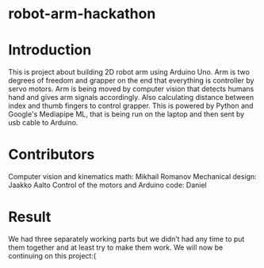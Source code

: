 # robot-arm-hackathon

# Introduction
This is project about building 2D robot arm using Arduino Uno. Arm is two degrees of freedom and grapper on the end that everything is controller by servo motors. 
Arm is being moved by computer vision that detects humans hand and gives arm signals accordingly. Also calculating distance between index and thumb fingers to control grapper. This is powered by Python and Google's Mediapipe ML, that is being run on the laptop and then sent by usb cable to Arduino.

# Contributors
Computer vision and kinematics math: Mikhail Romanov
Mechanical design: Jaakko Aalto
Control of the motors and Arduino code: Daniel

# Result
We had three separately working parts but we didn’t had any time to put them together and at least try to make them work.
We will now be continuing on this project:(